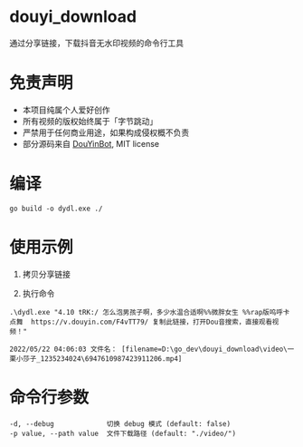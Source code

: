 # douyi_download
通过分享链接，下载抖音无水印视频的命令行工具

# 免责声明
- 本项目纯属个人爱好创作
- 所有视频的版权始终属于「字节跳动」
- 严禁用于任何商业用途，如果构成侵权概不负责
- 部分源码来自 [DouYinBot](https://github.com/lifei6671/DouYinBot),  MIT license

# 编译
```
go build -o dydl.exe ./
```

# 使用示例
1. 拷贝分享链接

2. 执行命令
```
.\dydl.exe "4.10 tRK:/ 怎么泡男孩子啊，多少水温合适啊%%微胖女生 %%rap版呜呼卡点舞  https://v.douyin.com/F4vTT79/ 复制此链接，打开Dou音搜索，直接观看视频！"

2022/05/22 04:06:03 文件名： [filename=D:\go_dev\douyi_download\video\一栗小莎子_1235234024\6947610987423911206.mp4]
```

# 命令行参数
```
-d, --debug             切换 debug 模式 (default: false)
-p value, --path value  文件下载路径 (default: "./video/")
```